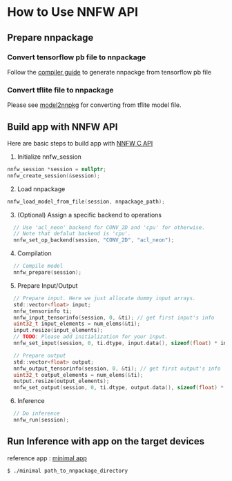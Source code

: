 # How to Use NNFW API

## Prepare nnpackage

### Convert tensorflow pb file to nnpackage
Follow the [compiler guide](https://github.com/Samsung/ONE/blob/master/docs/nncc/v1.0.0/tutorial.md) to generate nnpackge from tensorflow pb file

### Convert tflite file to nnpackage
Please see [model2nnpkg](https://github.com/Samsung/ONE/tree/master/tools/nnpackage_tool/model2nnpkg) for converting from tflite model file.

## Build app with NNFW API

Here are basic steps to build app with [NNFW C API](https://github.com/Samsung/ONE/blob/master/runtime/onert/api/include/nnfw.h)

1) Initialize nnfw_session
``` c
nnfw_session *session = nullptr;
nnfw_create_session(&session);
```
2) Load nnpackage
``` c
nnfw_load_model_from_file(session, nnpackage_path);
```
3) (Optional) Assign a specific backend to operations
``` c
  // Use 'acl_neon' backend for CONV_2D and 'cpu' for otherwise.
  // Note that defalut backend is 'cpu'.
  nnfw_set_op_backend(session, "CONV_2D", "acl_neon");
```

4) Compilation
``` c
  // Compile model
  nnfw_prepare(session);
```

5) Prepare Input/Output
``` c
  // Prepare input. Here we just allocate dummy input arrays.
  std::vector<float> input;
  nnfw_tensorinfo ti;
  nnfw_input_tensorinfo(session, 0, &ti); // get first input's info
  uint32_t input_elements = num_elems(&ti);
  input.resize(input_elements);
  // TODO: Please add initialization for your input.
  nnfw_set_input(session, 0, ti.dtype, input.data(), sizeof(float) * input_elements);

  // Prepare output
  std::vector<float> output;
  nnfw_output_tensorinfo(session, 0, &ti); // get first output's info
  uint32_t output_elements = num_elems(&ti);
  output.resize(output_elements);
  nnfw_set_output(session, 0, ti.dtype, output.data(), sizeof(float) * output_elements);
```
6) Inference
``` c
  // Do inference
  nnfw_run(session);
```

## Run Inference with app on the target devices
reference app : [minimal app](https://github.com/Samsung/ONE/blob/master/runtime/onert/sample/minimal)

```
$ ./minimal path_to_nnpackage_directory
```
